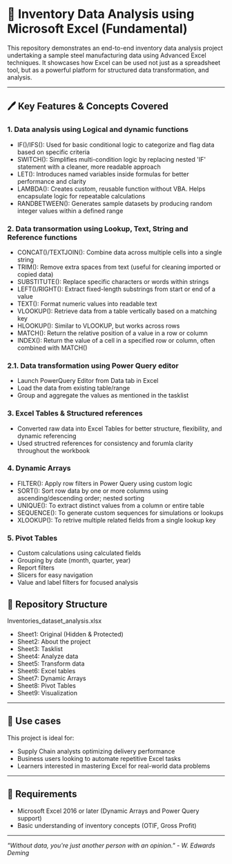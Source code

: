 # 🧺 Inventory Data Analysis using Microsoft Excel (Fundamental)
This repository demonstrates an end-to-end inventory data analysis project undertaking a sample steel manufacturing data using Advanced Excel techniques. It showcases how Excel can be used not just as a spreadsheet tool, but as a powerful platform for structured data transformation, and analysis. 

---

## 🖊 Key Features & Concepts Covered 
### 1. **Data analysis using Logical and dynamic functions**
- IF()/IFS(): Used for basic conditional logic to categorize and flag data based on specific criteria
- SWITCH(): Simplifies multi-condition logic by replacing nested 'IF' statement with a cleaner, more readable approach
- LET(): Introduces named variables inside formulas for better performance and clarity
- LAMBDA(): Creates custom, reusable function without VBA. Helps encapsulate logic for repeatable calculations
- RANDBETWEEN(): Generates sample datasets by producing random integer values within a defined range

### 2. **Data transormation using Lookup, Text, String and Reference functions**
- CONCAT()/TEXTJOIN(): Combine data across multiple cells into a single string
- TRIM(): Remove extra spaces from text (useful for cleaning imported or copied data)
- SUBSTITUTE(): Replace specific characters or words within strings
- LEFT()/RIGHT(): Extract fixed-length substrings from start or end of a value
- TEXT(): Format numeric values into readable text
- VLOOKUP(): Retrieve data from a table vertically based on a matching key
- HLOOKUP(): Similar to VLOOKUP, but works across rows
- MATCH(): Return the relative position of a value in a row or column
- INDEX(): Return the value of a cell in a specified row or column, often combined with MATCH()
### 2.1. **Data transformation using Power Query editor**
- Launch PowerQuery Editor from Data tab in Excel
- Load the data from existing table/range
- Group and aggregate the values as mentioned in the tasklist

### 3. **Excel Tables & Structured references**
- Converted raw data into Excel Tables for better structure, flexibility, and dynamic referencing
- Used structred references for consistency and forumla clarity throughout the workbook

### 4. **Dynamic Arrays**
- FILTER(): Apply row filters in Power Query using custom logic
- SORT(): Sort row data by one or more columns using ascending/descending order; nested sorting
- UNIQUE(): To extract distinct values from a column or entire table
- SEQUENCE(): To generate custom sequences for simulations or lookups
- XLOOKUP(): To retrive multiple related fields from a single lookup key

### 5. **Pivot Tables**
- Custom calculations using calculated fields
- Grouping by date (month, quarter, year)
- Report filters
- Slicers for easy navigation
- Value and label filters for focused analysis

## 📜 Repository Structure
Inventories_dataset_analysis.xlsx
- Sheet1: Original (Hidden & Protected)
- Sheet2: About the project
- Sheet3: Tasklist
- Sheet4: Analyze data
- Sheet5: Transform data
- Sheet6: Excel tables
- Sheet7: Dynamic Arrays
- Sheet8: Pivot Tables
- Sheet9: Visualization

---

## 🔦 Use cases
This project is ideal for:
- Supply Chain analysts optimizing delivery performance
- Business users looking to automate repetitive Excel tasks
- Learners interested in mastering Excel for real-world data problems

---
## 📍 Requirements
- Microsoft Excel 2016 or later (Dynamic Arrays and Power Query support)
- Basic understanding of inventory concepts (OTIF, Gross Profit)

---

_"Without data, you're just another person with an opinion." - W. Edwards Deming_
